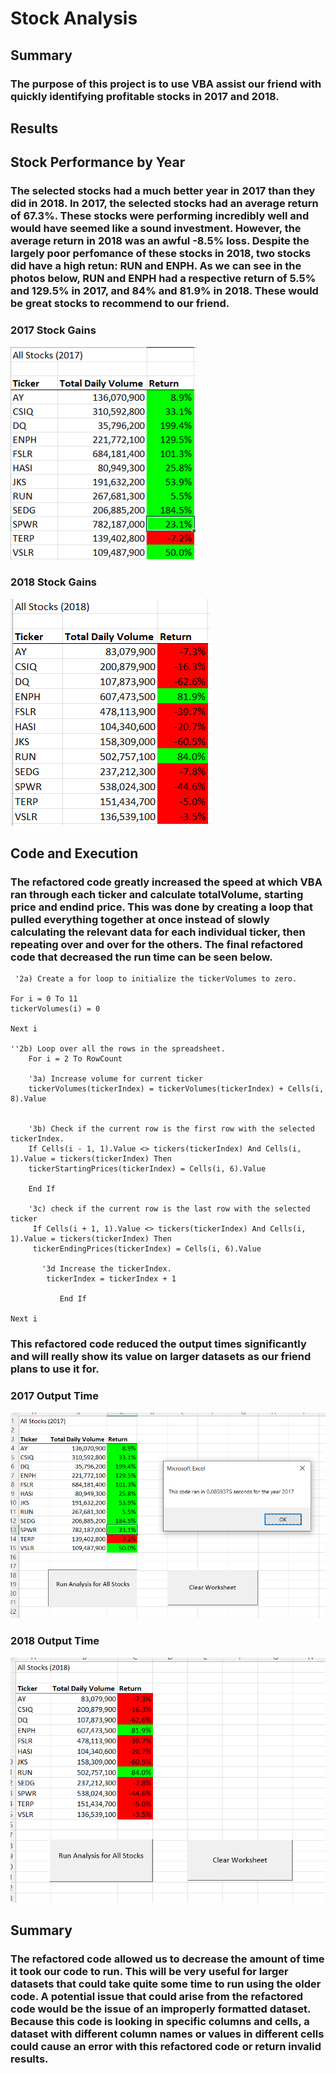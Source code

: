 # Stock Analysis

## Summary
### The purpose of this project is to use VBA assist our friend with quickly identifying profitable stocks in 2017 and 2018.

## Results
## Stock Performance by Year
### The selected stocks had a much better year in 2017 than they did in 2018. In 2017, the selected stocks had an average return of 67.3%. These stocks were performing incredibly well and would have seemed like a sound investment. However, the average return in 2018 was an awful -8.5% loss. Despite the largely poor perfomance of these stocks in 2018, two stocks did have a high retun: RUN and ENPH. As we can see in the photos below, RUN and ENPH had a respective return of 5.5% and 129.5% in 2017, and 84% and 81.9% in 2018. These would be great stocks to recommend to our friend.

### 2017 Stock Gains
![2017 Stock Gain](https://github.com/BrianWegemann/stock-analysis/blob/main/Stock_Gains_2017.PNG)

### 2018 Stock Gains
![2018 Stock Gain](https://github.com/BrianWegemann/stock-analysis/blob/main/Stock_Gains_2018.PNG)

## Code and Execution
### The refactored code greatly increased the speed at which VBA ran through each ticker and calculate totalVolume, starting price and endind price. This was done by creating a loop that pulled everything together at once instead of slowly calculating the relevant data for each individual ticker, then repeating over and over for the others. The final refactored code that decreased the run time can be seen below. 

     '2a) Create a for loop to initialize the tickerVolumes to zero.
       
    For i = 0 To 11
    tickerVolumes(i) = 0
    
    Next i
        
    ''2b) Loop over all the rows in the spreadsheet.
        For i = 2 To RowCount

        '3a) Increase volume for current ticker
        tickerVolumes(tickerIndex) = tickerVolumes(tickerIndex) + Cells(i, 8).Value
        
        
        '3b) Check if the current row is the first row with the selected tickerIndex.
        If Cells(i - 1, 1).Value <> tickers(tickerIndex) And Cells(i, 1).Value = tickers(tickerIndex) Then
        tickerStartingPrices(tickerIndex) = Cells(i, 6).Value
            
        End If
        
        '3c) check if the current row is the last row with the selected ticker
         If Cells(i + 1, 1).Value <> tickers(tickerIndex) And Cells(i, 1).Value = tickers(tickerIndex) Then
         tickerEndingPrices(tickerIndex) = Cells(i, 6).Value
         
           '3d Increase the tickerIndex.
            tickerIndex = tickerIndex + 1
              
               End If
    
    Next i

### This refactored code reduced the output times significantly and will really show its value on larger datasets as our friend plans to use it for. 
### 2017 Output Time
![2017 Output](https://github.com/BrianWegemann/stock-analysis/blob/main/VBA_Challenge_2017.PNG)

### 2018 Output Time
![2018 Output](https://github.com/BrianWegemann/stock-analysis/blob/main/VBA_Challenge_2018.PNG)

## Summary
### The refactored code allowed us to decrease the amount of time it took our code to run. This will be very useful for larger datasets that could take quite some time to run using the older code. A potential issue that could arise from the refactored code would be the issue of an improperly formatted dataset. Because this code is looking in specific columns and cells, a dataset with different column names or values in different cells could cause an error with this refactored code or return invalid results. 
